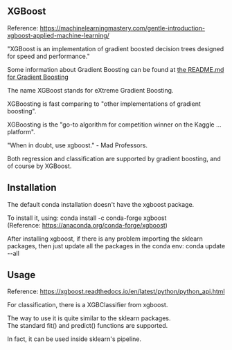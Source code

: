 XGBoost
------------------------

Reference: https://machinelearningmastery.com/gentle-introduction-xgboost-applied-machine-learning/

"XGBoost is an implementation of gradient boosted decision trees designed for speed and performance."

Some information about Gradient Boosting can be found at [the README.md for Gradient Boosting](../gradient_boosting/README.md)

The name XGBoost stands for eXtreme Gradient Boosting.

XGBoosting is fast comparing to "other implementations of gradient boosting".

XGBoosting is the "go-to algorithm for competition winner on the Kaggle ... platform".

"When in doubt, use xgboost." - Mad Professors.

Both regression and classification are supported by gradient boosting, and of course by XGBoost.


Installation
---------------------------

The default conda installation doesn't have the xgboost package.

To install it, using: conda install -c conda-forge xgboost  
(Reference: https://anaconda.org/conda-forge/xgboost)

After installing xgboost, if there is any problem importing the sklearn packages,
then just update all the packages in the conda env: conda update --all


Usage
--------------------------

Reference: https://xgboost.readthedocs.io/en/latest/python/python_api.html

For classification, there is a XGBClassifier from xgboost.

The way to use it is quite similar to the sklearn packages.  
The standard fit() and predict() functions are supported.

In fact, it can be used inside sklearn's pipeline.
